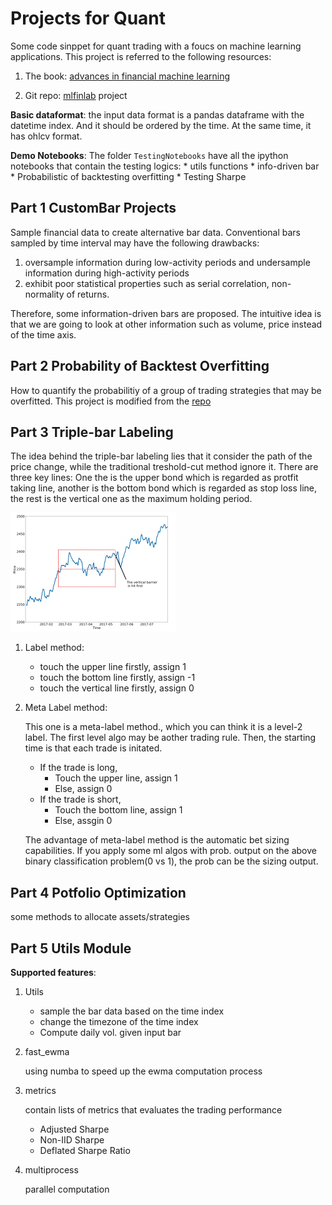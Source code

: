 # Projects for Quant

Some code sinppet for quant trading with a foucs on machine learning applications. This project is referred to the following resources:

1. The book: [advances in financial machine learning](https://www.amazon.com/Advances-Financial-Machine-Learning-Marcos/dp/1119482089)

2. Git repo: [mlfinlab](https://github.com/hudson-and-thames/mlfinlab) project

**Basic dataformat**: the input data format is a pandas dataframe with the datetime index. And it should be ordered by the time. At the same time, it has ohlcv format.

**Demo Notebooks**: The folder ```TestingNotebooks``` have all the ipython notebooks that contain the testing logics:
    * utils functions
    * info-driven bar
    * Probabilistic of backtesting overfitting
    * Testing Sharpe

## Part 1 CustomBar Projects

Sample financial data to create alternative bar data. Conventional bars sampled by time interval may have the following drawbacks:

1. oversample information during low-activity periods and undersample information during high-activity periods
2. exhibit poor statistical properties such as serial correlation, non-normality of returns.

Therefore, some information-driven bars are proposed. The intuitive idea is that we are going to look at other information such as volume, price instead of the time axis.

## Part 2 Probability of Backtest Overfitting

How to quantify the probabilitiy of a group of trading strategies that may be overfitted. This project is modified from the [repo](https://github.com/esvhd/pypbo)

## Part 3 Triple-bar Labeling

The idea behind the triple-bar labeling lies that it consider the path of the price change, while the traditional treshold-cut method ignore it. There are three key lines: One the is the upper bond which is regarded as protfit taking line, another is the bottom bond which is regarded as stop loss line, the rest is the vertical one as the maximum holding period.

![diagram](imgs//triplebar.png)

1. Label method:
    - touch the upper line    firstly, assign 1
    - touch the bottom line   firstly, assign -1
    - touch the vertical line firstly, assign 0
2. Meta Label method:

    This one is a meta-label method., which you can think it is a level-2 label. The first level algo may be aother trading rule. Then, the starting time is that each trade is initated.

    - If the trade is long,
        - Touch the upper line, assign 1
        - Else, assign 0
    - If the trade is short,
        - Touch the bottom line, assign 1
        - Else, assgin 0

    The advantage of meta-label method is the automatic bet sizing capabilities. If you apply some ml algos with prob. output on the above binary classification problem(0 vs 1), the prob can be the sizing output.

## Part 4 Potfolio Optimization

some methods to allocate assets/strategies

## Part 5 Utils Module

**Supported features**:

1. Utils
    - sample the bar data based on the time index
    - change the timezone of the time index
    - Compute daily vol. given input bar

2. fast_ewma

    using numba to speed up the ewma computation process

3. metrics

    contain lists of metrics that evaluates the trading performance
    - Adjusted Sharpe
    - Non-IID Sharpe
    - Deflated Sharpe Ratio

4. multiprocess

    parallel computation